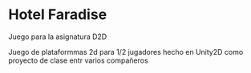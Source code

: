 # Hotel Faradise

Juego para la asignatura D2D

Juego de plataformmas 2d para 1/2 jugadores hecho en Unity2D como proyecto de clase entr varios compañeros
